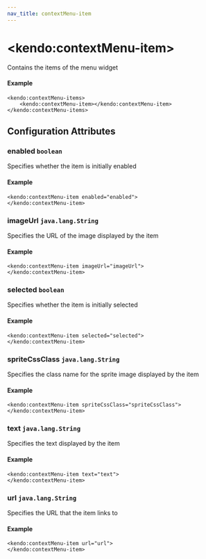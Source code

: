 ```yaml
---
nav_title: contextMenu-item
---
```


# \<kendo:contextMenu-item\>

Contains the items of the menu widget

#### Example
    <kendo:contextMenu-items>
        <kendo:contextMenu-item></kendo:contextMenu-item>
    </kendo:contextMenu-items>

## Configuration Attributes

### enabled `boolean`

Specifies whether the item is initially enabled

#### Example
    <kendo:contextMenu-item enabled="enabled">
    </kendo:contextMenu-item>

### imageUrl `java.lang.String`

Specifies the URL of the image displayed by the item

#### Example
    <kendo:contextMenu-item imageUrl="imageUrl">
    </kendo:contextMenu-item>

### selected `boolean`

Specifies whether the item is initially selected

#### Example
    <kendo:contextMenu-item selected="selected">
    </kendo:contextMenu-item>

### spriteCssClass `java.lang.String`

Specifies the class name for the sprite image displayed by the item

#### Example
    <kendo:contextMenu-item spriteCssClass="spriteCssClass">
    </kendo:contextMenu-item>

### text `java.lang.String`

Specifies the text displayed by the item

#### Example
    <kendo:contextMenu-item text="text">
    </kendo:contextMenu-item>

### url `java.lang.String`

Specifies the URL that the item links to

#### Example
    <kendo:contextMenu-item url="url">
    </kendo:contextMenu-item>

